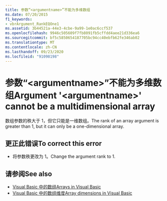 ```yaml
---
title: 参数“<argumentname>”不能为多维数组
ms.date: 07/20/2015
f1_keywords:
- vbrArgument_RankEQOne1
ms.assetid: 3b44521a-44e3-4cbe-9a99-1e0ac6ccf537
ms.openlocfilehash: 9946c505609f7fb8091fb5cffdd4aee21d336ea6
ms.sourcegitcommit: bf5c5850654187705bc94cc40ebfb62fe346ab02
ms.translationtype: MT
ms.contentlocale: zh-CN
ms.lasthandoff: 09/23/2020
ms.locfileid: "91098198"
---
```

# <a name="argument-argumentname-cannot-be-a-multidimensional-array"></a><span data-ttu-id="4a615-102">参数“\<argumentname>”不能为多维数组</span><span class="sxs-lookup"><span data-stu-id="4a615-102">Argument '\<argumentname>' cannot be a multidimensional array</span></span>

<span data-ttu-id="4a615-103">数组参数的秩大于 1，但它只能是一维数组。</span><span class="sxs-lookup"><span data-stu-id="4a615-103">The rank of an array argument is greater than 1, but it can only be a one-dimensional array.</span></span>  
  
## <a name="to-correct-this-error"></a><span data-ttu-id="4a615-104">更正此错误</span><span class="sxs-lookup"><span data-stu-id="4a615-104">To correct this error</span></span>  
  
- <span data-ttu-id="4a615-105">将参数秩更改为 1。</span><span class="sxs-lookup"><span data-stu-id="4a615-105">Change the argument rank to 1.</span></span>  
  
## <a name="see-also"></a><span data-ttu-id="4a615-106">请参阅</span><span class="sxs-lookup"><span data-stu-id="4a615-106">See also</span></span>

- [<span data-ttu-id="4a615-107">Visual Basic 中的数组</span><span class="sxs-lookup"><span data-stu-id="4a615-107">Arrays in Visual Basic</span></span>](../programming-guide/language-features/arrays/index.md)
- [<span data-ttu-id="4a615-108">Visual Basic 中的数组维度</span><span class="sxs-lookup"><span data-stu-id="4a615-108">Array dimensions in Visual Basic</span></span>](../programming-guide/language-features/arrays/array-dimensions.md)
